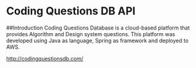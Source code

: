 # Coding Questions DB API 

##Introduction
Coding Questions Database is a cloud-based platform that provides Algorithm and Design system questions.
This platform was developed using Java as language, Spring as framework and deployed to AWS.

http://codingquestionsdb.com/

